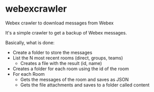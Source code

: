 # webexcrawler
Webex crawler to download messages from Webex

It's a simple crawler to get a backup of Webex messages.

Basically, what is done:
- Create a folder to store the messages
- List the N most recent rooms (direct, groups, teams)
  - Creates a file with the result (id, name)
- Creates a folder for each room using the id of the room
- For each Room
  - Gets the messages of the room and saves as JSON
  - Gets the file attachments and saves to a folder called content

